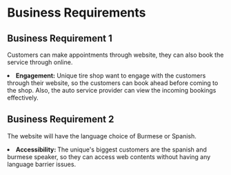 
<h1>Business Requirements</h1>

## Business Requirement 1
Customers can make appointments through website, they can also book the service through online.
 <li><strong>Engagement:</strong> Unique tire shop want to engage with the customers through their website, so the customers can book ahead before coming to the shop. Also, the auto service provider can view the incoming bookings effectively. </li>

## Business Requirement 2
The website will have the language choice of Burmese or Spanish.
<li> <strong>Accessibility: </strong> The unique's biggest customers are the spanish and burmese speaker, so they can access web contents without having any language barrier issues. 
